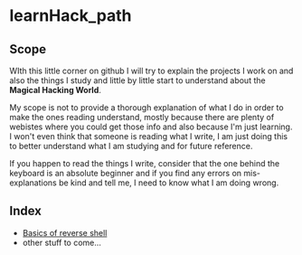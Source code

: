 # learnHack_path

##  Scope 

WIth this little corner on github I will try to explain the projects I work on and also the things I study and little by little start to understand about the **Magical Hacking World**.

My scope is not to provide a thorough explanation of what I do in order to make the ones reading understand, mostly because there are plenty of webistes where you could get those info and also because I'm just learning. I won't even think that someone is reading what I write, I am just doing this to better understand what I am studying and for future reference. 


If you happen to read the things I write, consider that the one behind the keyboard is an absolute beginner and if you find any errors on mis-explanations be kind and tell me, I need to know what I am doing wrong.




## Index

+ [Basics of reverse shell](reverse_shell)
+ other stuff to come...
